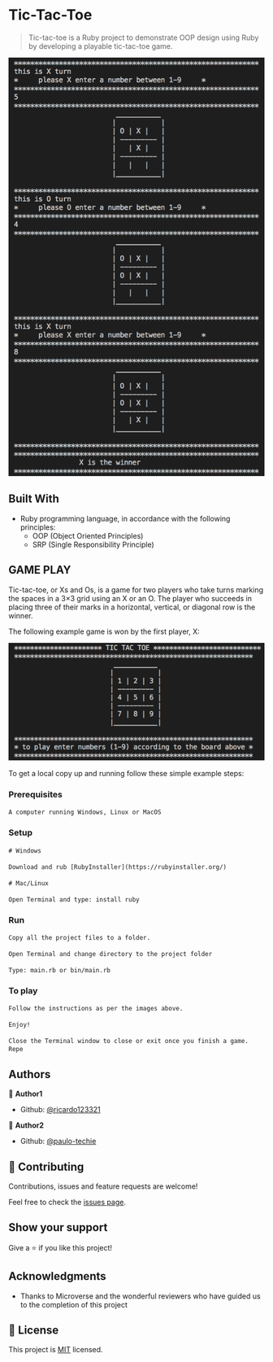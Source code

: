 # Tic-Tac-Toe

> Tic-tac-toe is a Ruby project to demonstrate OOP design using Ruby by developing a playable tic-tac-toe game.

![screenshot](./app_screenshot.png)


## Built With

- Ruby programming language, in accordance with the following principles:
    - OOP (Object Oriented Principles)
    - SRP (Single Responsibility Principle)


## GAME PLAY

Tic-tac-toe, or Xs and Os, is a game for two players who take turns marking the spaces in a 3×3 grid using an X or an O. The player who succeeds in placing three of their marks in a horizontal, vertical, or diagonal row is the winner. 

The following example game is won by the first player, X:

![screenshot](./how_to_play.png)


To get a local copy up and running follow these simple example steps:

### Prerequisites
    
    A computer running Windows, Linux or MacOS

### Setup

    # Windows

    Download and rub [RubyInstaller](https://rubyinstaller.org/)

    # Mac/Linux

    Open Terminal and type: install ruby


### Run

    Copy all the project files to a folder.

    Open Terminal and change directory to the project folder
    
    Type: main.rb or bin/main.rb

### To play

    Follow the instructions as per the images above.
    
    Enjoy!

    Close the Terminal window to close or exit once you finish a game. Repe


## Authors

👤 **Author1**

- Github: [@ricardo123321](https://github.com/ricardo123321)

👤 **Author2**

- Github: [@paulo-techie](https://github.com/paulo-techie)


## 🤝 Contributing

Contributions, issues and feature requests are welcome!

Feel free to check the [issues page](issues/).

## Show your support

Give a ⭐️ if you like this project!

## Acknowledgments

- Thanks to Microverse and the wonderful reviewers who have guided us to the completion of this project


## 📝 License

This project is [MIT](lic.url) licensed.

